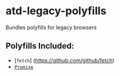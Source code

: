 # atd-legacy-polyfills
Bundles polyfills for legacy browsers

## Polyfills Included:

- [`fetch`] (https://github.com/github/fetch)
- [`Promise`](https://github.com/lahmatiy/es6-promise-polyfill)